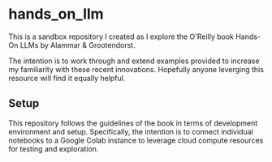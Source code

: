 # hands_on_llm

This is a sandbox repository I created as I explore the O'Reilly book Hands-On LLMs by Alammar & Grootendorst.

The intention is to work through and extend examples provided to increase my familiarity with these recent innovations. Hopefully anyone leverging this resource will find it equally helpful.

## Setup

This repository follows the guidelines of the book in terms of development environment and setup. Specifically, the intention is to connect individual notebooks to a Google Colab instance to leverage cloud compute resources for testing and exploration. 
